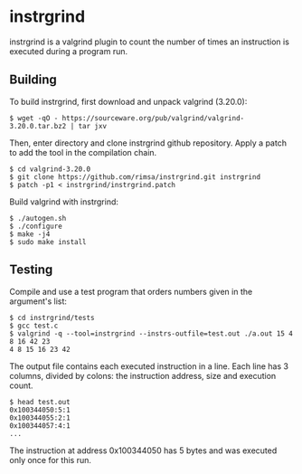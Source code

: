 # instrgrind

instrgrind is a valgrind plugin to count the number of times an instruction
is executed during a program run.

## Building

To build instrgrind, first download and unpack valgrind (3.20.0):

    $ wget -qO - https://sourceware.org/pub/valgrind/valgrind-3.20.0.tar.bz2 | tar jxv

Then, enter directory and clone instrgrind github repository.
Apply a patch to add the tool in the compilation chain.

    $ cd valgrind-3.20.0
    $ git clone https://github.com/rimsa/instrgrind.git instrgrind
    $ patch -p1 < instrgrind/instrgrind.patch

Build valgrind with instrgrind:

    $ ./autogen.sh
    $ ./configure
    $ make -j4
    $ sudo make install

## Testing

Compile and use a test program that orders numbers given in the argument's list:

    $ cd instrgrind/tests
    $ gcc test.c
    $ valgrind -q --tool=instrgrind --instrs-outfile=test.out ./a.out 15 4 8 16 42 23
    4 8 15 16 23 42

The output file contains each executed instruction in a line.
Each line has 3 columns, divided by colons: the instruction address, size and execution count.

    $ head test.out
    0x100344050:5:1
    0x100344055:2:1
    0x100344057:4:1
    ...

The instruction at address 0x100344050 has 5 bytes and was executed only once for this run.
